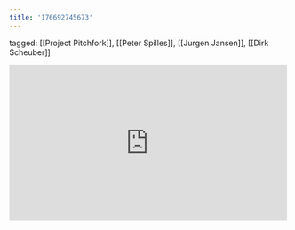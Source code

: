 ```yaml
---
title: '176692745673'
---
```

tagged: [[Project Pitchfork]], [[Peter Spilles]], [[Jurgen Jansen]], [[Dirk Scheuber]]
<iframe allow="accelerometer; autoplay; clipboard-write; encrypted-media; gyroscope; picture-in-picture" allowfullscreen="" frameborder="0" height="281" id="youtube_iframe" src="https://www.youtube.com/embed/dOv7WAzuHtQ?feature=oembed&amp;enablejsapi=1&amp;origin=https://safe.txmblr.com&amp;wmode=opaque" width="500"></iframe>